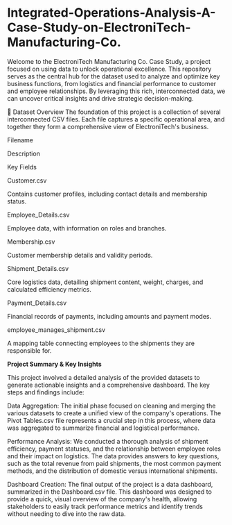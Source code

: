 # Integrated-Operations-Analysis-A-Case-Study-on-ElectroniTech-Manufacturing-Co.
Welcome to the ElectroniTech Manufacturing Co. Case Study, a project focused on using data to unlock operational excellence. This repository serves as the central hub for the dataset used to analyze and optimize key business functions, from logistics and financial performance to customer and employee relationships. By leveraging this rich, interconnected data, we can uncover critical insights and drive strategic decision-making.

📂 Dataset Overview
The foundation of this project is a collection of several interconnected CSV files. Each file captures a specific operational area, and together they form a comprehensive view of ElectroniTech's business.

Filename

Description

Key Fields

Customer.csv

Contains customer profiles, including contact details and membership status.


Employee_Details.csv

Employee data, with information on roles and branches.


Membership.csv

Customer membership details and validity periods.


Shipment_Details.csv

Core logistics data, detailing shipment content, weight, charges, and calculated efficiency metrics.


Payment_Details.csv

Financial records of payments, including amounts and payment modes.


employee_manages_shipment.csv

A mapping table connecting employees to the shipments they are responsible for.

**Project Summary & Key Insights**

This project involved a detailed analysis of the provided datasets to generate actionable insights and a comprehensive dashboard. The key steps and findings include:

Data Aggregation: The initial phase focused on cleaning and merging the various datasets to create a unified view of the company's operations. The Pivot Tables.csv file represents a crucial step in this process, where data was aggregated to summarize financial and logistical performance.

Performance Analysis: We conducted a thorough analysis of shipment efficiency, payment statuses, and the relationship between employee roles and their impact on logistics. The data provides answers to key questions, such as the total revenue from paid shipments, the most common payment methods, and the distribution of domestic versus international shipments.

Dashboard Creation: The final output of the project is a data dashboard, summarized in the Dashboard.csv file. This dashboard was designed to provide a quick, visual overview of the company's health, allowing stakeholders to easily track performance metrics and identify trends without needing to dive into the raw data.
